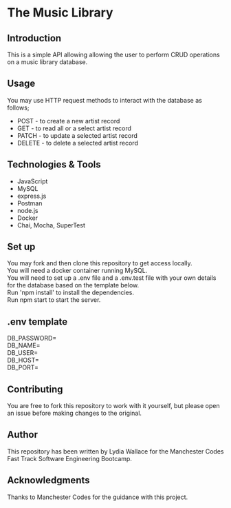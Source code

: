 # The Music Library


## Introduction

This is a simple API allowing allowing the user to perform CRUD operations on a music library database.



## Usage

You may use HTTP request methods to interact with the database as follows; 
- POST - to create a new artist record 
- GET - to read all or a select artist record 
- PATCH - to update a selected artist record 
- DELETE - to delete a selected artist record


## Technologies & Tools

- JavaScript 
- MySQL 
- express.js 
- Postman 
- node.js 
- Docker 
- Chai, Mocha, SuperTest

## Set up
You may fork and then clone this repository to get access locally. \
You will need a docker container running MySQL. \
You will need to set up a .env file and a .env.test file with your own details for the database based on the template below. \
Run 'npm install' to install the dependencies. \
Run npm start to start the server.

## .env template
DB_PASSWORD= \
DB_NAME= \
DB_USER= \
DB_HOST= \
DB_PORT=

 
## Contributing

You are free to fork this repository to work with it yourself, but please open an issue before making changes to the original.


## Author

This repository has been written by Lydia Wallace for the Manchester Codes Fast Track Software Engineering Bootcamp.


## Acknowledgments

Thanks to Manchester Codes for the guidance with this project.
